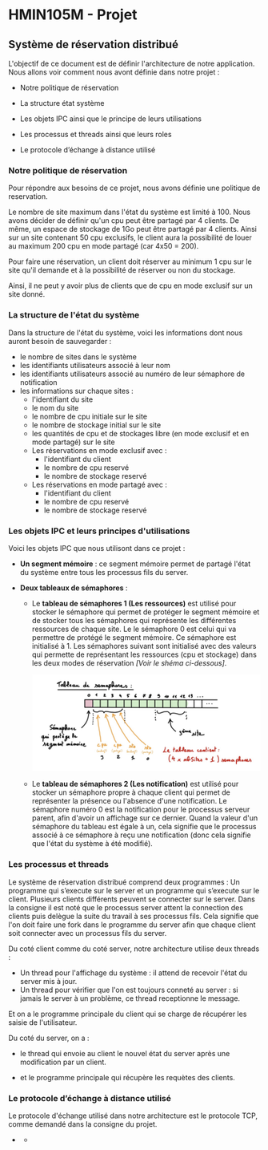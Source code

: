 # HMIN105M - Projet

## Système de réservation distribué



L'objectif de ce document est de définir l'architecture de notre application. Nous allons voir comment nous avont définie dans notre projet : 

- Notre politique de réservation

- La structure état système
- Les objets IPC ainsi que le principe de leurs utilisations
- Les processus et threads ainsi que leurs roles
- Le protocole d’échange à distance utilisé



### Notre politique de réservation

Pour répondre aux besoins de ce projet, nous avons définie une politique de reservation. 

Le nombre de site maximum dans l'état du système est limité à 100.
Nous avons décider de définir qu'un cpu peut être partagé par 4 clients. De même, un espace de stockage de 1Go peut être partagé par 4 clients.
Ainsi sur un site contenant 50 cpu exclusifs, le client aura la possibilité de louer au maximum 200 cpu en mode partagé (car 4x50 = 200). 

Pour faire une réservation, un client doit réserver au minimum 1 cpu sur le site qu'il demande et à la possibilité de réserver ou non du stockage.

Ainsi, il ne peut y avoir plus de clients que de cpu en mode exclusif sur un site donné.



### La structure de l'état du système

Dans la structure de l'état du système, voici les informations dont nous auront besoin de sauvegarder :

- le nombre de sites dans le système
- les identifiants utilisateurs associé à leur nom
- les identifiants utilisateurs associé au numéro de leur sémaphore de notification
- les informations sur chaque sites :
  - l'identifiant du site
  - le nom du site
  - le nombre de cpu initiale sur le site
  - le nombre de stockage initial sur le site
  - les quantités de cpu et de stockages libre (en mode exclusif et en mode partagé) sur le site 
  - Les réservations en mode exclusif avec : 
    - l'identifiant du client
    - le nombre de cpu reservé
    - le nombre de stockage reservé
  - Les réservations en mode partagé avec : 
    - l'identifiant du client
    - le nombre de cpu reservé
    - le nombre de stockage reservé

 

### Les objets IPC et leurs principes d'utilisations

Voici les objets IPC que nous utilisont dans ce projet :

- **Un segment mémoire** : ce segment mémoire permet de partagé l'état du système entre tous les processus fils du server.

- **Deux tableaux de sémaphores** :

  - Le **tableau de sémaphores 1 (Les ressources)** est utilisé pour stocker le sémaphore qui permet de protéger le segment mémoire et de stocker tous les sémaphores qui représente les différentes ressources de chaque site.
    Le le sémaphore 0 est celui qui va permettre de protégé le segment mémoire. Ce sémaphore est initialisé à 1.
    Les sémaphores suivant sont initialisé avec des valeurs qui permette de représentant les ressources (cpu et stockage) dans les deux modes de réservation *[Voir le shéma ci-dessous]*.

    ![image-20201206162553875](./assets/image-20201206162553875.png)

  - Le **tableau de sémaphores 2 (Les notification)** est utilisé pour stocker un sémaphore propre à chaque client qui permet de représenter la présence ou l'absence d'une notification.
    Le sémaphore numéro 0 est la notification pour le processus serveur parent, afin d'avoir un affichage sur ce dernier.
    Quand la valeur d'un sémaphore du tableau est égale à un, cela signifie que le processus associé à ce sémaphore à reçu une notification (donc cela signifie que l'état du système à été modifié).



### Les processus et threads

Le système de réservation distribué comprend deux programmes : Un programme qui s’execute sur le server et un programme qui s’execute sur le client. Plusieurs clients différents peuvent se connecter sur le server. Dans la consigne il est noté que le processus server attent la connection des clients puis delègue la suite du travail à ses processus fils. Cela signifie que l'on doit faire une fork dans le programme du server afin que chaque client soit connecter avec un processus fils du server.

Du coté client comme du coté server, notre architecture utilise deux threads : 

- Un thread pour l'affichage du système : il attend de recevoir l'état du server mis à jour.
- Un thread pour vérifier que l'on est toujours conneté au server : si jamais le server à un problème, ce thread receptionne le message.

Et on a le programme principale du client qui se charge de récupérer les saisie de l'utilisateur.

Du coté du server, on a :

-  le thread qui envoie au client le nouvel état du server après une modification par un client.

- et le programme principale qui récupère les requètes des clients.

  

### Le protocole d’échange à distance utilisé

Le protocole d'échange utilisé dans notre architecture est le protocole TCP, comme demandé dans la consigne du projet.

- - 